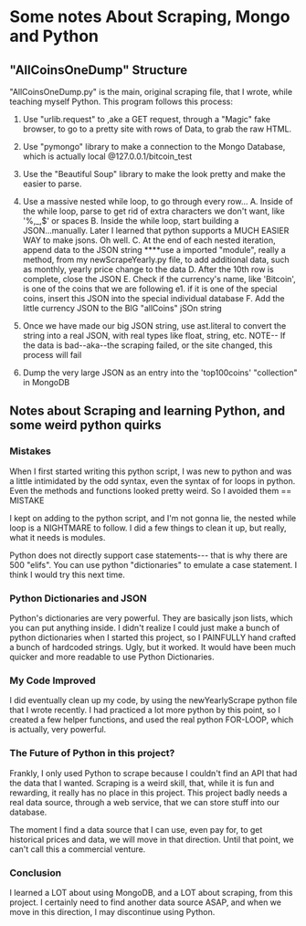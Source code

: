 # Some notes About Scraping, Mongo and Python

## "AllCoinsOneDump" Structure

"AllCoinsOneDump.py" is the main, original scraping file, that I wrote, while teaching myself Python. This program follows this process:

1. Use "urlib.request" to ,ake a GET request, through a "Magic" fake browser, to go to a pretty site with rows of Data, to grab the raw HTML.
2. Use "pymongo" library to make a connection to the Mongo Database, which is actually local @127.0.0.1/bitcoin_test 
3. Use the "Beautiful Soup" library to make the <html> look pretty and make the <html> easier to parse.
4. Use a massive nested while loop, to go through every row...
   A. Inside of the while loop, parse to get rid of extra characters we don't want, like '%,_,$' or spaces
   B. Inside the while loop, start building a JSON...manually. Later I learned that python supports a MUCH EASIER WAY to make jsons. Oh well. 
   C. At the end of each nested iteration, append data to the JSON string
     ****use a imported "module", really a method, from my newScrapeYearly.py file, to add additional data, such as monthly, yearly price change
        to the data
   D. After the 10th row is complete, close the JSON
   E. Check if the currency's name, like 'Bitcoin', is one of the coins that we are following
        e1. if it is one of the special coins, insert this JSON into the special individual database
   F. Add the little currency JSON to the BIG "allCoins" jSOn string
   
5. Once we have made our big JSON string, use ast.literal to convert the string into a real JSON, with real types like float, string, etc. NOTE-- If the data is bad--aka--the scraping failed, or the site changed, this process will fail
6. Dump the very large JSON as an entry into the 'top100coins' "collection" in MongoDB

## Notes about Scraping and learning Python, and some weird python quirks

### Mistakes
When I first started writing this python script, I was new to python and was a little intimidated by the odd syntax, even the syntax of 
for loops in python. Even the methods and functions looked pretty weird. So I avoided them == MISTAKE

I kept on adding to the python script, and I'm not gonna lie, the nested while loop is a NIGHTMARE to follow. I did a few things to clean it up, but really, what it needs is modules. 

Python does not directly support case statements--- that is why there are 500 "elifs". You can use python "dictionaries" to emulate a case
statement. I think I would try this next time. 

### Python Dictionaries and JSON
Python's dictionaries are very powerful. They are basically json lists, which you can put anything inside. I didn't realize I could just make a bunch of python dictionaries when I started this project, so I PAINFULLY hand crafted a bunch of hardcoded strings. Ugly, but it 
worked. It would have been much quicker and more readable to use Python Dictionaries.

### My Code Improved
I did eventually clean up my code, by using the newYearlyScrape python file that I wrote recently. I had practiced a lot more python by this point, so I created a few helper functions, and used the real python FOR-LOOP, which is actually, very powerful.

### The Future of Python in this project?
Frankly, I only used Python to scrape because I couldn't find an API that had the data that I wanted. Scraping is a weird skill, that, while it is fun and rewarding, it really has no place in this project. This project badly needs a real data source, through a web service, that we can store stuff into our database. 

The moment I find a data source that I can use, even pay for, to get historical prices and data, we will move in that direction. Until that point, we can't call this a commercial venture.

### Conclusion
I learned a LOT about using MongoDB, and a LOT about scraping, from this project. I certainly need to find another data source ASAP, and when we move in this direction, I may discontinue using Python. 



